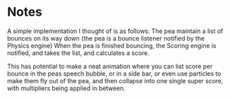 # Notes #

A simple implementation I thought of is as follows:
The pea maintain a list of bounces on its way down (the pea is a bounce listener notified by the Physics engine)
When the pea is finished bouncing, the Scoring engine is notified, and takes the list, and calculates a score.

This has potential to make a neat animation where you can list score per bounce in the peas speech bubble, or in a side bar, or even use particles to make them fly out of the pea, and then collapse into one single super score, with multipliers being applied in between.